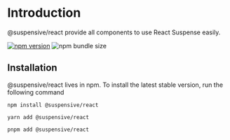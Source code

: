 # Introduction

@suspensive/react provide all components to use React Suspense easily.

[![npm version](https://img.shields.io/npm/v/@suspensive/react?color=61DAFB)](https://www.npmjs.com/package/@suspensive/react) ![npm bundle size](https://img.shields.io/bundlephobia/minzip/@suspensive/react)

## Installation

@suspensive/react lives in npm. To install the latest stable version, run the following command

```shell
npm install @suspensive/react
```

```shell
yarn add @suspensive/react
```

```shell
pnpm add @suspensive/react
```
